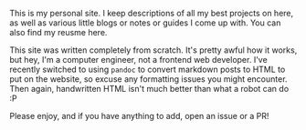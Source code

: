 This is my personal site. I keep descriptions of all my best projects on here, as well as various little blogs or notes or guides I come up with. You can also find my reusme here.

This site was written completely from scratch. It's pretty awful how it works, but hey, I'm a computer engineer, not a frontend web developer. I've recently switched to using `pandoc` to convert markdown posts to HTML to put on the website, so excuse any formatting issues you might encounter. Then again, handwritten HTML isn't much better than what a robot can do :P

Please enjoy, and if you have anything to add, open an issue or a PR!

